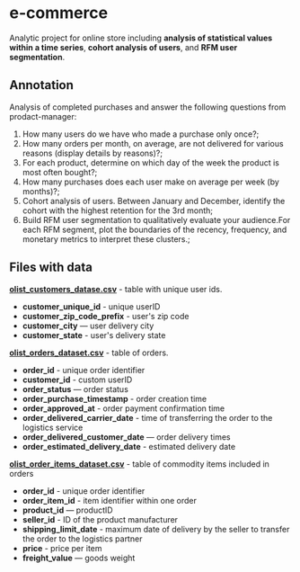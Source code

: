 # e-commerce
Analytic project for online store including **analysis of statistical values within a time series**, **сohort analysis of users**, and **RFM user segmentation**. 

## Annotation
Analysis of completed purchases and answer the following questions from prodact-manager:
   1. How many users do we have who made a purchase only once?;
   2. How many orders per month, on average, are not delivered for various reasons (display details by reasons)?;
   3. For each product, determine on which day of the week the product is most often bought?;
   4. How many purchases does each user make on average per week (by months)?;
   5. Cohort analysis of users. Between January and December, identify the cohort with the highest retention for the 3rd month;
   6. Build RFM user segmentation to qualitatively evaluate your audience.For each RFM segment, plot the boundaries of the recency, frequency, and monetary metrics to interpret these clusters.;

## Files with data
**[olist_customers_datase.csv](https://disk.yandex.ru/d/FUi5uSd6BfG_ig)** - table with unique user ids.

 - **customer_unique_id** - unique userID
 - **customer_zip_code_prefix** - user's zip code
 - **customer_city** — user delivery city
 - **customer_state** - user's delivery state

**[olist_orders_dataset.csv](https://disk.yandex.ru/d/t9Li4JOfgxuUrg)** - table of orders.

 - **order_id** - unique order identifier
 - **customer_id** - custom userID
 - **order_status** — order status
 - **order_purchase_timestamp** - order creation time
 - **order_approved_at** - order payment confirmation time
 - **order_delivered_carrier_date** - time of transferring the order to   the logistics service
 - **order_delivered_customer_date** — order delivery times
 - **order_estimated_delivery_date** - estimated delivery date

**[olist_order_items_dataset.csv](https://disk.yandex.ru/d/Gbt-yAcQrOe3Pw)** - table of commodity items included in orders

 - **order_id** - unique order identifier
 - **order_item_id** - item identifier within one order
 - **product_id** — productID
 - **seller_id** - ID of the product manufacturer
 - **shipping_limit_date** - maximum date of delivery by the seller to transfer the order to the logistics partner
 - **price** - price per item
 - **freight_value** — goods weight
